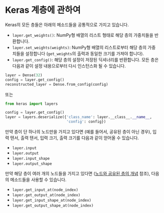 # Keras 계층에 관하여

Keras의 모든 층들은 아래의 메소드들을 공통적으로 가지고 있습니다.

- `layer.get_weights()`: NumPy형 배열의 리스트 형태로 해당 층의 가중치들을 반환합니다.
- `layer.set_weights(weights)`: NumPy형 배열의 리스트로부터 해당 층의 가중치들을 설정합니다 (`get_weights`의 출력과 동일한 크기를 가져야 합니다).
- `layer.get_config()`: 해당 층의 설정이 저장된 딕셔너리를 반환합니다. 모든 층은 다음과 같이 설정 내용으로부터 다시 인스턴스화 될 수 있습니다.

```python
layer = Dense(32)
config = layer.get_config()
reconstructed_layer = Dense.from_config(config)
```

또는

```python
from keras import layers

config = layer.get_config()
layer = layers.deserialize({'class_name': layer.__class__.__name__,
                            'config': config})
```

만약 층이 단 하나의 노드만을 가지고 있다면 (예를 들어서, 공유된 층이 아닌 경우), 입력 텐서, 출력 텐서, 입력 크기, 출력 크기를 다음과 같이 얻어올 수 있습니다.

- `layer.input`
- `layer.output`
- `layer.input_shape`
- `layer.output_shape`

만약 해당 층이 여러 개의 노드들을 가지고 있다면 ([노드와 공유된 층의 개념](/getting-started/functional-api-guide/#the-concept-of-layer-node) 참조), 다음의 메소드들을 사용할 수 있습니다.

- `layer.get_input_at(node_index)`
- `layer.get_output_at(node_index)`
- `layer.get_input_shape_at(node_index)`
- `layer.get_output_shape_at(node_index)`
